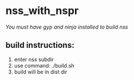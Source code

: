 # nss_with_nspr

*You must have gyp and ninja installed to build nss*
## build instructions:
1) enter nss subdir
2) use command: ./build.sh
3) build will be in dist dir
